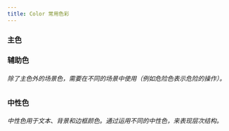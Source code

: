 ```yaml
---
title: Color 常用色彩
---
```


### 主色
<Color value="409EFF"/>
<color value="030852"/>
<color value="2CBFBE"/>

### 辅助色

###### 除了主色外的场景色，需要在不同的场景中使用（例如危险色表示危险的操作）。

<color value="67C23A" text="SUCCESS"/>
<color value="E6A23C" text="WARNING"/>
<color value="F39C12" text="IMPORTANT"/>
<color value="F56C6C" text="DANGER"/>
<color value="909399" text="INFO"/>
<color value="34495E" text="WET ASPHALT"/>
<color value="8E44AD" text="WISTERIA"/>
<color value="BDC3C7" text="SILVER"/>

### 中性色

###### 中性色用于文本、背景和边框颜色。通过运用不同的中性色，来表现层次结构。

<color value="D9D9D9" text="BACKGROUND" :sub="false"/>
<color value="F2F2F5" text="BACKGROUND" :sub="false"/>
<color value="DCDFE6" text="BORDER" :sub="false"/>
<color value="EBEDF0" text="BORDER" :sub="false"/>
